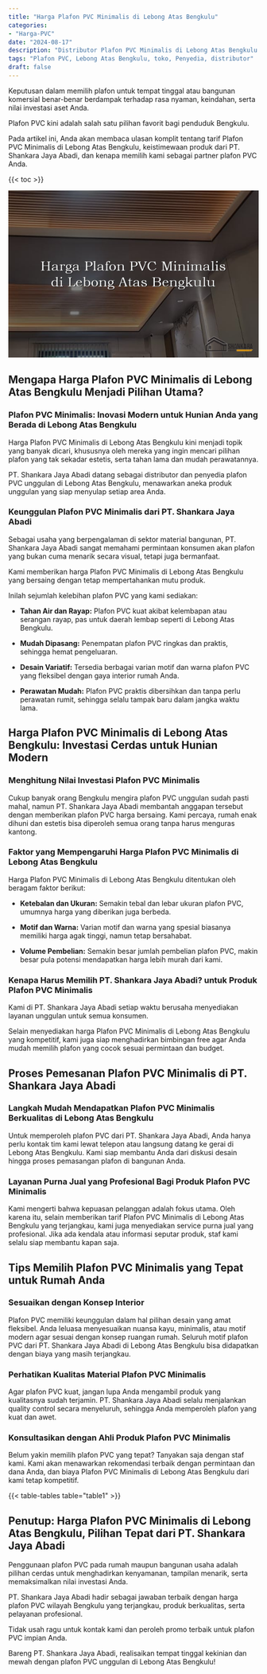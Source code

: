 ```yaml
---
title: "Harga Plafon PVC Minimalis di Lebong Atas Bengkulu"
categories: 
- "Harga-PVC"
date: "2024-08-17"
description: "Distributor Plafon PVC Minimalis di Lebong Atas Bengkulu bagi tempat tinggal, perkantoran, serta ritel. Material berkualitas, variasi motif, warna elegan, dengan layanan penempatan oleh teknisi ahli serta jaminan resmi!|Jasa penyediaan Plafon PVC Minimalis di Lebong Atas Bengkulu untuk keperluan hunian, kantor, maupun ritel, beserta panel unggulan dan pemasangan oleh teknisi ahli serta jaminan resmi.|Pilihan Plafon PVC Minimalis di Lebong Atas Bengkulu yang terpercaya untuk hunian, office, dan gerai, bersama produk unggulan dan penempatan oleh tenaga ahli berpengalaman dan kepastian resmi.|Penyediaan Plafon PVC Minimalis di Lebong Atas Bengkulu untuk rumah, office, dan gerai, dengan material unggulan dan penempatan oleh teknisi berpengalaman, lengkap beserta jaminan resmi.}"
tags: "Plafon PVC, Lebong Atas Bengkulu, toko, Penyedia, distributor"
draft: false
---
```


Keputusan dalam memilih plafon untuk tempat tinggal atau bangunan komersial benar-benar berdampak terhadap rasa nyaman, keindahan, serta nilai investasi aset Anda.

Plafon PVC kini adalah salah satu pilihan favorit bagi penduduk Bengkulu.

Pada artikel ini, Anda akan membaca ulasan komplit tentang tarif Plafon PVC Minimalis di Lebong Atas Bengkulu, keistimewaan produk dari PT. Shankara Jaya Abadi, dan kenapa memilih kami sebagai partner plafon PVC Anda.

{{< toc >}}

![Harga Plafon PVC Minimalis di Lebong Atas Bengkulu](/images/Harga-PVC/Harga-Plafon-PVC-Minimalis-di-Lebong-Atas-Bengkulu.png)


## Mengapa Harga Plafon PVC Minimalis di Lebong Atas Bengkulu Menjadi Pilihan Utama?

### Plafon PVC Minimalis: Inovasi Modern untuk Hunian Anda yang Berada di Lebong Atas Bengkulu

Harga Plafon PVC Minimalis di Lebong Atas Bengkulu kini menjadi topik yang banyak dicari, khususnya oleh mereka yang ingin mencari pilihan plafon yang tak sekadar estetis, serta tahan lama dan mudah perawatannya.

PT. Shankara Jaya Abadi datang sebagai distributor dan penyedia plafon PVC unggulan di Lebong Atas Bengkulu, menawarkan aneka produk unggulan yang siap menyulap setiap area Anda.

### Keunggulan Plafon PVC Minimalis dari PT. Shankara Jaya Abadi

Sebagai usaha yang berpengalaman di sektor material bangunan, PT. Shankara Jaya Abadi sangat memahami permintaan konsumen akan plafon yang bukan cuma menarik secara visual, tetapi juga bermanfaat.

Kami memberikan harga Plafon PVC Minimalis di Lebong Atas Bengkulu yang bersaing dengan tetap mempertahankan mutu produk.

Inilah sejumlah kelebihan plafon PVC yang kami sediakan:

- **Tahan Air dan Rayap:** Plafon PVC kuat akibat kelembapan atau serangan rayap, pas untuk daerah lembap seperti di Lebong Atas Bengkulu.

- **Mudah Dipasang:** Penempatan plafon PVC ringkas dan praktis, sehingga hemat pengeluaran.

- **Desain Variatif:** Tersedia berbagai varian motif dan warna plafon PVC yang fleksibel dengan gaya interior rumah Anda.

- **Perawatan Mudah:** Plafon PVC praktis dibersihkan dan tanpa perlu perawatan rumit, sehingga selalu tampak baru dalam jangka waktu lama.

## Harga Plafon PVC Minimalis di Lebong Atas Bengkulu: Investasi Cerdas untuk Hunian Modern

### Menghitung Nilai Investasi Plafon PVC Minimalis

Cukup banyak orang Bengkulu mengira plafon PVC unggulan sudah pasti mahal, namun PT. Shankara Jaya Abadi membantah anggapan tersebut dengan memberikan plafon PVC harga bersaing. Kami percaya, rumah enak dihuni dan estetis bisa diperoleh semua orang tanpa harus menguras kantong.

### Faktor yang Mempengaruhi Harga Plafon PVC Minimalis di Lebong Atas Bengkulu

Harga Plafon PVC Minimalis di Lebong Atas Bengkulu ditentukan oleh beragam faktor berikut:

- **Ketebalan dan Ukuran:** Semakin tebal dan lebar ukuran plafon PVC, umumnya harga yang diberikan juga berbeda.

- **Motif dan Warna:** Varian motif dan warna yang spesial biasanya memiliki harga agak tinggi, namun tetap bersahabat.

- **Volume Pembelian:** Semakin besar jumlah pembelian plafon PVC, makin besar pula potensi mendapatkan harga lebih murah dari kami.

### Kenapa Harus Memilih PT. Shankara Jaya Abadi? untuk Produk Plafon PVC Minimalis

Kami di PT. Shankara Jaya Abadi setiap waktu berusaha menyediakan layanan unggulan untuk semua konsumen.

Selain menyediakan harga Plafon PVC Minimalis di Lebong Atas Bengkulu yang kompetitif, kami juga siap menghadirkan bimbingan free agar Anda mudah memilih plafon yang cocok sesuai permintaan dan budget.

## Proses Pemesanan Plafon PVC Minimalis di PT. Shankara Jaya Abadi

### Langkah Mudah Mendapatkan Plafon PVC Minimalis Berkualitas di Lebong Atas Bengkulu

Untuk memperoleh plafon PVC dari PT. Shankara Jaya Abadi, Anda hanya perlu kontak tim kami lewat telepon atau langsung datang ke gerai di Lebong Atas Bengkulu. Kami siap membantu Anda dari diskusi desain hingga proses pemasangan plafon di bangunan Anda.

### Layanan Purna Jual yang Profesional Bagi Produk Plafon PVC Minimalis

Kami mengerti bahwa kepuasan pelanggan adalah fokus utama. Oleh karena itu, selain memberikan tarif Plafon PVC Minimalis di Lebong Atas Bengkulu yang terjangkau, kami juga menyediakan service purna jual yang profesional. Jika ada kendala atau informasi seputar produk, staf kami selalu siap membantu kapan saja.

## Tips Memilih Plafon PVC Minimalis yang Tepat untuk Rumah Anda

### Sesuaikan dengan Konsep Interior

Plafon PVC memiliki keunggulan dalam hal pilihan desain yang amat fleksibel. Anda leluasa menyesuaikan nuansa kayu, minimalis, atau motif modern agar sesuai dengan konsep ruangan rumah. Seluruh motif plafon PVC dari PT. Shankara Jaya Abadi di Lebong Atas Bengkulu bisa didapatkan dengan biaya yang masih terjangkau.

### Perhatikan Kualitas Material Plafon PVC Minimalis

Agar plafon PVC kuat, jangan lupa Anda mengambil produk yang kualitasnya sudah terjamin. PT. Shankara Jaya Abadi selalu menjalankan quality control secara menyeluruh, sehingga Anda memperoleh plafon yang kuat dan awet.

### Konsultasikan dengan Ahli Produk Plafon PVC Minimalis

Belum yakin memilih plafon PVC yang tepat? Tanyakan saja dengan staf kami. Kami akan menawarkan rekomendasi terbaik dengan permintaan dan dana Anda, dan biaya Plafon PVC Minimalis di Lebong Atas Bengkulu dari kami tetap kompetitif.

{{< table-tables table="table1" >}}

## Penutup: Harga Plafon PVC Minimalis di Lebong Atas Bengkulu, Pilihan Tepat dari PT. Shankara Jaya Abadi

Penggunaan plafon PVC pada rumah maupun bangunan usaha adalah pilihan cerdas untuk menghadirkan kenyamanan, tampilan menarik, serta memaksimalkan nilai investasi Anda.

PT. Shankara Jaya Abadi hadir sebagai jawaban terbaik dengan harga plafon PVC wilayah Bengkulu yang terjangkau, produk berkualitas, serta pelayanan profesional.

Tidak usah ragu untuk kontak kami dan peroleh promo terbaik untuk plafon PVC impian Anda.

Bareng PT. Shankara Jaya Abadi, realisaikan tempat tinggal kekinian dan mewah dengan plafon PVC unggulan di Lebong Atas Bengkulu!